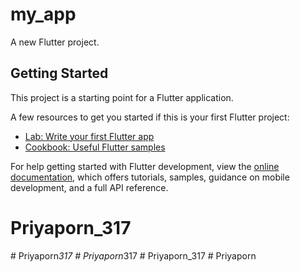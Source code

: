 # my_app

A new Flutter project.

## Getting Started

This project is a starting point for a Flutter application.

A few resources to get you started if this is your first Flutter project:

- [Lab: Write your first Flutter app](https://docs.flutter.dev/get-started/codelab)
- [Cookbook: Useful Flutter samples](https://docs.flutter.dev/cookbook)

For help getting started with Flutter development, view the
[online documentation](https://docs.flutter.dev/), which offers tutorials,
samples, guidance on mobile development, and a full API reference.
# Priyaporn_317
#   P r i y a p o r n _ 3 1 7  
 #   P r i y a p o r n _ 3 1 7  
 #   P r i y a p o r n _ 3 1 7  
 #   P r i y a p o r n  
 